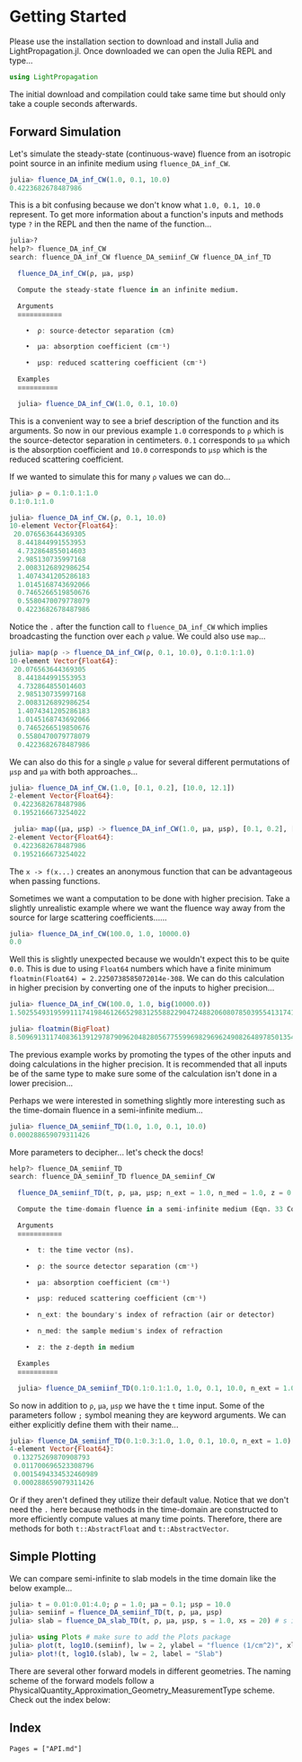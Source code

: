 # Getting Started

Please use the installation section to download and install Julia and LightPropagation.jl. Once downloaded we can open the Julia REPL and type...
```julia
using LightPropagation
```
The initial download and compilation could take same time but should only take a couple seconds afterwards. 

## Forward Simulation

Let's simulate the steady-state (continuous-wave) fluence from an isotropic point source in an infinite medium using `fluence_DA_inf_CW`.
```julia
julia> fluence_DA_inf_CW(1.0, 0.1, 10.0)
0.4223682678487986
```

This is a bit confusing because we don't know what `1.0, 0.1, 10.0` represent. To get more information about a function's inputs and methods type `?` in the REPL and then the name of the function...

```julia
julia>?
help?> fluence_DA_inf_CW
search: fluence_DA_inf_CW fluence_DA_semiinf_CW fluence_DA_inf_TD

  fluence_DA_inf_CW(ρ, μa, μsp)

  Compute the steady-state fluence in an infinite medium.

  Arguments
  ≡≡≡≡≡≡≡≡≡≡≡

    •  ρ: source-detector separation (cm)

    •  μa: absorption coefficient (cm⁻¹)

    •  μsp: reduced scattering coefficient (cm⁻¹)

  Examples
  ≡≡≡≡≡≡≡≡≡≡

  julia> fluence_DA_inf_CW(1.0, 0.1, 10.0)
```

This is a convenient way to see a brief description of the function and its arguments. So now in our previous example `1.0` corresponds to `ρ` which is the source-detector separation in centimeters. `0.1` corresponds to `μa` which is the absorption coefficient and `10.0` corresponds to `μsp` which is the reduced scattering coefficient.

If we wanted to simulate this for many `ρ` values we can do...

```julia
julia> ρ = 0.1:0.1:1.0
0.1:0.1:1.0

julia> fluence_DA_inf_CW.(ρ, 0.1, 10.0)
10-element Vector{Float64}:
 20.076563644369305
  8.441844991553953
  4.732864855014603
  2.985130735997168
  2.0083126892986254
  1.4074341205286183
  1.0145168743692066
  0.7465266519850676
  0.5580470079778079
  0.4223682678487986
```

Notice the `.` after the function call to `fluence_DA_inf_CW` which implies broadcasting the function over each `ρ` value. We could also use `map`...
```julia
julia> map(ρ -> fluence_DA_inf_CW(ρ, 0.1, 10.0), 0.1:0.1:1.0)
10-element Vector{Float64}:
 20.076563644369305
  8.441844991553953
  4.732864855014603
  2.985130735997168
  2.0083126892986254
  1.4074341205286183
  1.0145168743692066
  0.7465266519850676
  0.5580470079778079
  0.4223682678487986
```

We can also do this for a single `ρ` value for several different permutations of `μsp` and `μa` with both approaches...

```julia
julia> fluence_DA_inf_CW.(1.0, [0.1, 0.2], [10.0, 12.1])
2-element Vector{Float64}:
 0.4223682678487986
 0.1952166673254022

 julia> map((μa, μsp) -> fluence_DA_inf_CW(1.0, μa, μsp), [0.1, 0.2], [10.0, 12.1])
2-element Vector{Float64}:
 0.4223682678487986
 0.1952166673254022
```

The `x -> f(x...)` creates an anonymous function that can be advantageous when passing functions.

Sometimes we want a computation to be done with higher precision. Take a slightly unrealistic example where we want the fluence way away from the source for large scattering coefficients......
```julia
julia> fluence_DA_inf_CW(100.0, 1.0, 10000.0)
0.0
```
Well this is slightly unexpected because we wouldn't expect this to be quite `0.0`. This is due to using `Float64` numbers which have a finite minimum `floatmin(Float64) = 2.2250738585072014e-308`. We can do this calculation in higher precision by converting one of the inputs to higher precision...
```julia
julia> fluence_DA_inf_CW(100.0, 1.0, big(10000.0))
1.502554931959911174198461266529831255882290472488206080785039554131741898622508e-7521

julia> floatmin(BigFloat)
8.50969131174083613912978790962048280567755996982969624908264897850135431080301e-1388255822130839284
```

The previous example works by promoting the types of the other inputs and doing calculations in the higher precision. It is recommended that all inputs be of the same type to make sure some of the calculation isn't done in a lower precision...

Perhaps we were interested in something slightly more interesting such as the time-domain fluence in a semi-infinite medium...
```julia
julia> fluence_DA_semiinf_TD(1.0, 1.0, 0.1, 10.0)
0.000288659079311426
```

More parameters to decipher... let's check the docs!
```julia
help?> fluence_DA_semiinf_TD
search: fluence_DA_semiinf_TD fluence_DA_semiinf_CW

  fluence_DA_semiinf_TD(t, ρ, μa, μsp; n_ext = 1.0, n_med = 1.0, z = 0.0)

  Compute the time-domain fluence in a semi-infinite medium (Eqn. 33 Contini).

  Arguments
  ≡≡≡≡≡≡≡≡≡≡≡

    •  t: the time vector (ns).

    •  ρ: the source detector separation (cm⁻¹)

    •  μa: absorption coefficient (cm⁻¹)

    •  μsp: reduced scattering coefficient (cm⁻¹)

    •  n_ext: the boundary's index of refraction (air or detector)

    •  n_med: the sample medium's index of refraction

    •  z: the z-depth in medium

  Examples
  ≡≡≡≡≡≡≡≡≡≡

  julia> fluence_DA_semiinf_TD(0.1:0.1:1.0, 1.0, 0.1, 10.0, n_ext = 1.0, n_med = 1.0, z = 0.0)
```

So now in addition to `ρ`, `μa`, `μsp` we have the `t` time input. Some of the parameters follow `;` symbol meaning they are keyword arguments. We can either explicitly define them with their name...
```julia
julia> fluence_DA_semiinf_TD(0.1:0.3:1.0, 1.0, 0.1, 10.0, n_ext = 1.0)
4-element Vector{Float64}:
 0.13275269870908793
 0.011700696523308796
 0.0015494334532460989
 0.000288659079311426
```
Or if they aren't defined they utilize their default value. Notice that we don't need the `.` here because methods in the time-domain are constructed to more efficiently compute values at many time points. Therefore, there are methods for both `t::AbstractFloat` and `t::AbstractVector`.

## Simple Plotting

We can compare semi-infinite to slab models in the time domain like the below example...
```julia
julia> t = 0.01:0.01:4.0; ρ = 1.0; μa = 0.1; μsp = 10.0
julia> semiinf = fluence_DA_semiinf_TD(t, ρ, μa, μsp)
julia> slab = fluence_DA_slab_TD(t, ρ, μa, μsp, s = 1.0, xs = 20) # s is the slab thickness

julia> using Plots # make sure to add the Plots package
julia> plot(t, log10.(semiinf), lw = 2, ylabel = "fluence (1/cm^2)", xlabel = "time (ns)", label = "Semi-infinite")
julia> plot!(t, log10.(slab), lw = 2, label = "Slab")
```

There are several other forward models in different geometries. The naming scheme of the forward models follow a PhysicalQuantity\_Approximation\_Geometry\_MeasurementType scheme. Check out the index below:

## Index

```@index
Pages = ["API.md"]
```
